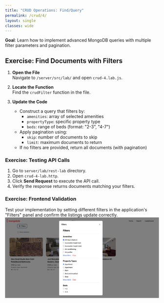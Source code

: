 ```yaml
---
title: "CRUD Operations: Find/Query"
permalink: /crud/4/
layout: single
classes: wide
---
```


**Goal**: Learn how to implement advanced MongoDB queries with multiple filter parameters and pagination.

## Exercise: Find Documents with Filters

1. **Open the File**  
   Navigate to `/server/src/lab/` and open `crud-4.lab.js`.

2. **Locate the Function**  
   Find the `crudFilter` function in the file.

3. **Update the Code**  
   - Construct a query that filters by:
     - `amenities`: array of selected amenities
     - `propertyType`: specific property type
     - `beds`: range of beds (format: "2-3", "4-7")
   - Apply pagination using:
     - `skip`: number of documents to skip
     - `limit`: maximum documents to return
   - If no filters are provided, return all documents (with pagination)

### Exercise: Testing API Calls
1. Go to `server/lab/rest-lab` directory.
2. Open `crud-4-lab.http`.
3. Click **Send Request** to execute the API call.
4. Verify the response returns documents matching your filters.

### Exercise: Frontend Validation
Test your implementation by setting different filters in the application's "Filters" panel and confirm the listings update correctly.
![crud-4-lab](../../assets/images/crud-4-lab.png)
